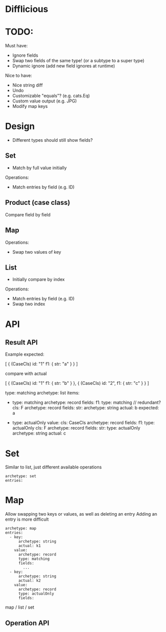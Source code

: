 # Difflicious

# TODO:
Must have:
- Ignore fields
- Swap two fields of the same type! (or a subtype to a super type)
- Dynamic ignore (add new field ignores at runtime)
  
Nice to have:
- Nice string diff
- Undo
- Customizable "equals"? (e.g. cats.Eq)
- Custom value output (e.g. JPG)
- Modify map keys

# Design

- Different types should still show fields?

## Set

- Match by full value initially

Operations:
- Match entries by field (e.g. ID)

## Product (case class)

Compare field by field

## Map

Operations:
- Swap two values of key

## List

- Initially compare by index

Operations:
- Match entries by field (e.g. ID)
- Swap two index

# API

## Result API

Example expected:

[
  {
    (CaseCls)
    id: "1"
    f1: {
      str: "a"
    }
  }
]

compare with actual

[
  {
    (CaseCls)
    id: "1"
    f1: {
      str: "b"
    }
  },
  {
    (CaseCls)
    id: "2",
    f1: {
      str: "c"
    }
  }
]

type: matching
archetype: list
items: 
  - type: matching
    archetype: record
    fields: 
      f1: 
        type: matching // redundant?
        cls: F
        archetype: record
        fields:
          str:
            archetype: string
            actual: b
            expected: a
    
  - type: actualOnly
    value:
      cls: CaseCls
      archetype: record
      fields:
        f1:
          type: actualOnly
          cls: F
          archetype: record
          fields:
            str:
              type: actualOnly
              archetype: string
              actual: c
    
# Set
Similar to list, just different available operations
```
archetype: set
entries:

```

# Map

Allow swapping two keys or values, as well as deleting an entry
Adding an entry is more difficult

```
archetype: map
entries:
  - key:
      archetype: string
      actual: k1
    value:
      archetype: record
      type: matching
      fields:
        ...
  - key:
      archetype: string
      actual: k2
    value:
      archetype: record
      type: actualOnly
      fields:
```
  
map / list / set

## Operation API



